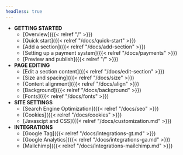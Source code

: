 ```yaml
---
headless: true
---
```


- **GETTING STARTED**
  - [Overview]({{< relref "/" >}})
  - [Quick start]({{< relref "/docs/quick-start" >}})
  - [Add a section]({{< relref "/docs/add-section" >}})
  - [Setting up a payment system]({{< relref "/docs/payments" >}})
  - [Preview and publish]({{< relref "/" >}})
- **PAGE EDITING**
  - [Edit a section content]({{< relref "/docs/edit-section" >}})
  - [Size and spacing]({{< relref "/docs/size" >}})
  - [Content alignment]({{< relref "/docs/align" >}})
  - [Background]({{< relref "/docs/background" >}})
  - [Fonts]({{< relref "/docs/fonts" >}})
- **SITE SETTINGS**
  - [Search Engine Optimization]({{< relref "/docs/seo" >}})
  - [Cookies]({{< relref "/docs/cookies" >}})
  - [Javascipt and CSS]({{< relref "/docs/customization.md" >}})
- **INTEGRATIONS**
  - [Google Tag]({{< relref "/docs/integrations-gt.md" >}})
  - [Google Analytics]({{< relref "/docs/integrations-ga.md" >}})
  - [Mailchimp]({{< relref "/docs/integrations-mailchimp.md" >}})